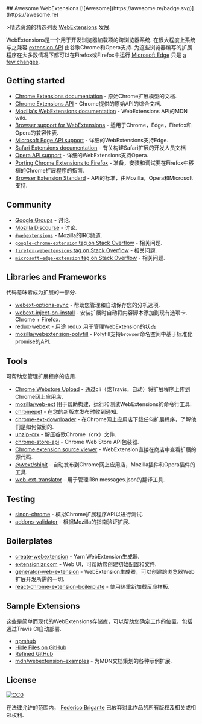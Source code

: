 <div class="github-widget" data-repo="bfred-it/Awesome-WebExtensions"></div>
## Awesome WebExtensions [![Awesome](https://awesome.re/badge.svg)](https://awesome.re)

&gt;精选资源的精选列表 [WebExtensions](https://developer.mozilla.org/en-US/Add-ons/WebExtensions) 发展.

 WebExtensions是一个用于开发浏览器加载项的跨浏览器系统.  在很大程度上系统与之兼容 [extension API](https://developer.chrome.com/extensions)  由谷歌Chrome和Opera支持.  为这些浏览器编写的扩展程序在大多数情况下都可以在Firefox或Firefox中运行 [Microsoft Edge](https://developer.microsoft.com/en-us/microsoft-edge/platform/documentation/extensions/) 只是 [a few changes](https://developer.mozilla.org/en-US/Add-ons/WebExtensions/Porting_a_Google_Chrome_extension).



## Getting started

- [Chrome Extensions documentation](https://developer.chrome.com/extensions) - 原始Chrome扩展模型的文档.
- [Chrome Extensions API](https://developer.chrome.com/extensions/api_index) -  Chrome提供的原始API的综合文档.
- [Mozilla's WebExtensions documentation](https://developer.mozilla.org/en-US/Add-ons/WebExtensions) -  WebExtensions API的MDN wiki.
- [Browser support for WebExtensions](https://developer.mozilla.org/en-US/Add-ons/WebExtensions/Browser_support_for_JavaScript_APIs) - 适用于Chrome，Edge，Firefox和Opera的兼容性表.
- [Microsoft Edge API support](https://docs.microsoft.com/en-us/microsoft-edge/extensions/api-support/extension-api-roadmap) - 详细的WebExtensions支持Edge.
- [Safari Extensions documentation](https://developer.apple.com/safari/extensions/) - 有关构建Safari扩展的开发人员文档
- [Opera API support](https://dev.opera.com/extensions/apis/) - 详细的WebExtensions支持Opera.
- [Porting Chrome Extensions to Firefox](https://hacks.mozilla.org/2015/10/porting-chrome-extensions-to-firefox-with-webextensions/) - 准备，安装和调试要在Firefox中移植的Chrome扩展程序的指南.
- [Browser Extension Standard](https://browserext.github.io/browserext/) -  API的标准，由Mozilla，Opera和Microsoft支持.

## Community

- [Google Groups](https://groups.google.com/a/chromium.org/forum/#!forum/chromium-extensions) - 讨论.
- [Mozilla Discourse](https://discourse.mozilla.org/c/add-ons) - 讨论.
- [`#webextensions`](https://wiki.mozilla.org/IRC) -  Mozilla的IRC频道.
- [`google-chrome-extension` tag on Stack Overflow](https://stackoverflow.com/questions/tagged/google-chrome-extension) - 相关问题.
- [`firefox-webextensions` tag on Stack Overflow](https://stackoverflow.com/questions/tagged/firefox-webextensions) - 相关问题.
- [`microsoft-edge-extension` tag on Stack Overflow](https://stackoverflow.com/questions/tagged/microsoft-edge-extension) - 相关问题.

## Libraries and Frameworks

代码意味着成为扩展的一部分.

- [webext-options-sync](https://github.com/bfred-it/webext-options-sync) - 帮助您管理和自动保存您的分机选项.
- [webext-inject-on-install](https://github.com/bfred-it/webext-inject-on-install)   - 安装扩展时自动将内容脚本添加到现有选项卡.  Chrome + Firefox.
- [redux-webext](https://github.com/ivantsov/redux-webext) - 用途 [redux](https://github.com/reactjs/redux) 用于管理WebExtension的状态
- [mozilla/webextension-polyfill](https://github.com/mozilla/webextension-polyfill) -  Polyfill支持`browser`命名空间中基于标准化promise的API.

## Tools

可帮助您管理扩展程序的应用.

- [Chrome Webstore Upload](https://github.com/DrewML/chrome-webstore-upload-cli) - 通过cli（或Travis，自动）将扩展程序上传到Chrome网上应用店.
- [mozilla/web-ext](https://github.com/mozilla/web-ext) 用于帮助构建，运行和测试WebExtensions的命令行工具.
- [chromepet](https://github.com/ZenHubIO/chromepet) - 在您的新版本发布时收到通知.
- [chrome-ext-downloader](https://github.com/jiripospisil/chrome-ext-downloader) - 在Chrome网上应用店下载任何扩展程序，了解他们是如何做到的.
- [unzip-crx](https://github.com/peerigon/unzip-crx) - 解压谷歌Chrome（crx）文件.
- [chrome-store-api](https://github.com/acvetkov/chrome-store-api) -  Chrome Web Store API包装器.
- [Chrome extension source viewer](https://github.com/Rob--W/crxviewer) -  WebExtension直接在商店中查看扩展的源代码.
- [@wext/shipit](https://github.com/LinusU/wext-shipit) - 自动发布到Chrome网上应用店，Mozilla插件和Opera插件的工具.
- [web-ext-translator](https://github.com/Lusito/web-ext-translator) - 用于管理i18n messages.json的翻译工具.

## Testing

- [sinon-chrome](https://github.com/acvetkov/sinon-chrome) - 模拟Chrome扩展程序API以进行测试.
- [addons-validator](https://github.com/mozilla/addons-validator) - 根据Mozilla的指南验证扩展.

## Boilerplates

- [create-webextension](https://github.com/rpl/create-webextension) -  Yarn WebExtension生成器.
- [extensionizr.com](http://extensionizr.com) -  Web UI，可帮助您创建初始配置和文件.
- [generator-web-extension](https://github.com/HaNdTriX/generator-web-extension) -  WebExtension生成器，可以创建跨浏览器Web扩展开发所需的一切.
- [react-chrome-extension-boilerplate](https://github.com/jhen0409/react-chrome-extension-boilerplate) - 使用热重新加载反应样板.

## Sample Extensions

这些是简单而现代的WebExtensions存储库，可以帮助您确定工作的位置，包括通过Travis CI自动部署.

- [npmhub](https://github.com/npmhub/npmhub)
- [Hide Files on GitHub](https://github.com/sindresorhus/hide-files-on-github)
- [Refined GitHub](https://github.com/sindresorhus/refined-github)
- [mdn/webextension-examples](https://github.com/mdn/webextensions-examples) - 为MDN文档策划的各种示例扩展.

## License

[![CC0](http://mirrors.creativecommons.org/presskit/buttons/88x31/svg/cc-zero.svg)](https://creativecommons.org/publicdomain/zero/1.0/)

在法律允许的范围内， [Federico Brigante](http://bfred.it) 已放弃对此作品的所有版权及相关或相邻权利.

